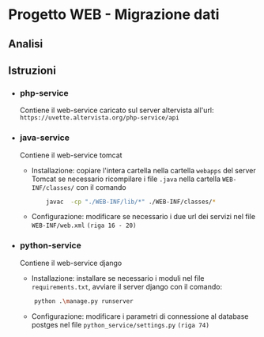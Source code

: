 # Progetto WEB - Migrazione dati

## Analisi


## Istruzioni

- ### php-service
    Contiene il web-service caricato sul server altervista all'url: ``https://uvette.altervista.org/php-service/api``

- ### java-service
    Contiene il web-service tomcat

    - Installazione: copiare l'intera cartella nella cartella ``webapps`` del server Tomcat
        se necessario ricompilare i file ``.java`` nella cartella ``WEB-INF/classes/`` con il comando
        ```bash
            javac  -cp "./WEB-INF/lib/*" ./WEB-INF/classes/*    
        ```
    - Configurazione: modificare se necessario i due url dei servizi nel file ``WEB-INF/web.xml`` ``(riga 16 - 20)``

- ### python-service
    Contiene il web-service django

    - Installazione: installare se necessario i moduli nel file ``requirements.txt``, avviare il server django con il comando: 
    ```bash
        python .\manage.py runserver
    ```
    
    - Configurazione: modificare i parametri di connessione al database postges nel file ``python_service/settings.py`` ``(riga 74)``